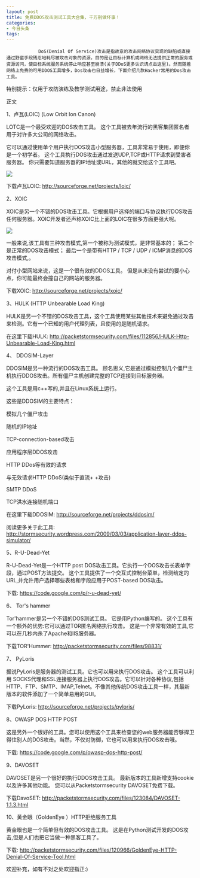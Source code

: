 ```yaml
---
layout: post
title: 免费DDOS攻击测试工具大合集，千万别做坏事！
categories:
- 今日头条
tags:
---
```

				DoS(Denial Of Service)攻击是指故意的攻击网络协议实现的缺陷或直接通过野蛮手段残忍地耗尽被攻击对象的资源，目的是让目标计算机或网络无法提供正常的服务或资源访问，使目标系统服务系统停止响应甚至崩溃(关于DDoS更多认识请点击这里)。然而随着网络上免费的可用DDOS工具增多，Dos攻击也日益增长，下面介绍几款Hacker常用的Dos攻击工具。

特别提示：仅用于攻防演练及教学测试用途，禁止非法使用

正文

1、卢瓦(LOIC) (Low Orbit Ion Canon)

LOTC是一个最受欢迎的DOS攻击工具。 这个工具被去年流行的黑客集团匿名者用于对许多大公司的网络攻击。 

它可以通过使用单个用户执行DOS攻击小型服务器，工具非常易于使用，即便你是一个初学者。 这个工具执行DOS攻击通过发送UDP,TCP或HTTP请求到受害者服务器。 你只需要知道服务器的IP地址或URL，其他的就交给这个工具吧。 

![](http://p1.pstatp.com/large/52f000148bf4d67775b)

下载卢瓦LOIC: http://sourceforge.net/projects/loic/

2、XOIC 

XOIC是另一个不错的DOS攻击工具。它根据用户选择的端口与协议执行DOS攻击任何服务器。XOIC开发者还声称XOIC比上面的LOIC在很多方面更强大呢。 

![](http://p3.pstatp.com/large/53000014a03829de254)

一般来说,该工具有三种攻击模式,第一个被称为测试模式，是非常基本的； 第二个是正常的DOS攻击模式； 最后一个是带有HTTP / TCP / UDP / ICMP消息的DOS攻击模式,。 

对付小型网站来说，这是一个很有效的DDOS工具。 但是从来没有尝试的要小心点，你可能最终会撞自己的网站的服务器。 

下载XOIC: http://sourceforge.net/projects/xoic/

3、HULK (HTTP Unbearable Load King)

HULK是另一个不错的DOS攻击工具，这个工具使用某些其他技术来避免通过攻击来检测。它有一个已知的用户代理列表，且使用的是随机请求。

在这里下载HULK: http://packetstormsecurity.com/files/112856/HULK-Http-Unbearable-Load-King.html 

4、 DDOSIM-Layer 

DDOSIM是另一种流行的DOS攻击工具。 顾名思义,它是通过模拟控制几个僵尸主机执行DDOS攻击。所有僵尸主机创建完整的TCP连接到目标服务器。 

这个工具是用c++写的,并且在Linux系统上运行。 

这些是DDOSIM的主要特点： 

模拟几个僵尸攻击 

随机的IP地址 

TCP-connection-based攻击 

应用程序层DDOS攻击 

HTTP DDos等有效的请求 

与无效请求HTTP DDoS(类似于直流+ +攻击) 

SMTP DDoS 

TCP洪水连接随机端口

在这里下载DDOSIM: http://sourceforge.net/projects/ddosim/ 

阅读更多关于此工具: http://stormsecurity.wordpress.com/2009/03/03/application-layer-ddos-simulator/

5、R-U-Dead-Yet 

R-U-Dead-Yet是一个HTTP post DOS攻击工具。它执行一个DOS攻击长表单字段，通过POST方法提交。 这个工具提供了一个交互式控制台菜单，检测给定的URL,并允许用户选择哪些表格和字段应用于POST-based DOS攻击。 

下载: https://code.google.com/p/r-u-dead-yet/ 

6、 Tor&#039;s hammer

Tor&#039;hammer是另一个不错的DOS测试工具。 它是用Python编写的。 这个工具有一个额外的优势:它可以通过TOR匿名网络执行攻击。 这是一个非常有效的工具,它可以在几秒内杀了Apache和IIS服务器。 

下载TOR&#039;Hummer: http://packetstormsecurity.com/files/98831/ 

7、 PyLoris 

据说PyLoris是服务器的测试工具。它也可以用来执行DOS攻击。 这个工具可以利用 SOCKS代理和SSL连接服务器上执行DOS攻击。它可以针对各种协议,包括HTTP、FTP、SMTP、IMAP,Telnet。不像其他传统DOS攻击工具一样，其最新版本的软件添加了一个简单易用的GUI。

下载PyLoris: http://sourceforge.net/projects/pyloris/

8、OWASP DOS HTTP POST 

这是另外一个很好的工具。您可以使用这个工具来检查您的web服务器能否够捍卫得住别人的DOS攻击。当然，不仅对防御，它也可以用来执行DOS攻击哦。

下载: https://code.google.com/p/owasp-dos-http-post/

9、DAVOSET 

DAVOSET是另一个很好的执行DDOS攻击工具。 最新版本的工具新增支持cookie以及许多其他功能。 您可以从Packetstormsecurity DAVOSET免费下载。

下载DavoSET: http://packetstormsecurity.com/files/123084/DAVOSET-1.1.3.html

10、黄金眼（GoldenEye ）HTTP拒绝服务工具 

黄金眼也是一个简单但有效的DOS攻击工具。 这是在Python测试开发的DOS攻击,但是人们也把它当做一种黑客工具了。

下载: http://packetstormsecurity.com/files/120966/GoldenEye-HTTP-Denial-Of-Service-Tool.html

欢迎补充，如有不对之处欢迎指正:)